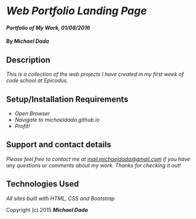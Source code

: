 # _Web Portfolio Landing Page_

#### _Portfolio of My Work, 01/08/2016_

#### By _**Michael Dada**_

## Description

_This is a collection of the web projects I have created in my first week of code school at Epicodus._

## Setup/Installation Requirements

* _Open Browser_
* _Navigate to michaeldada.github.io_
* _Profit!_


## Support and contact details

_Please feel free to contact me at mail.michaeldada@gmail.com if you have any questions or comments about my work.  Thanks for checking it out!_

## Technologies Used

_All sites built with HTML, CSS and Bootstrap_


Copyright (c) 2015 **_Michael Dada_**